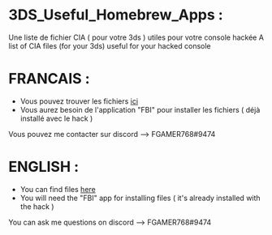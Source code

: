 # 3DS_Useful_Homebrew_Apps : 
Une liste de fichier CIA ( pour votre 3ds ) utiles pour votre console hackée
A list of CIA files (for your 3ds) useful for your hacked console 

# FRANCAIS : 

- Vous pouvez trouver les fichiers [ici](https://github.com/FGAMER768/3DS_Useful_Homebrew_Apps/releases)
- Vous aurez besoin de l'application "FBI" pour installer les fichiers ( déjà installé avec le hack )

Vous pouvez me contacter sur discord --> FGAMER768#9474

# ENGLISH : 

- You can find files [here](https://github.com/FGAMER768/3DS_Useful_Homebrew_Apps/releases)
- You will need the "FBI" app for installing files ( it's already installed with the hack )

You can ask me questions on discord --> FGAMER768#9474
